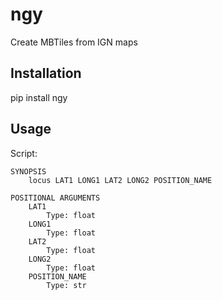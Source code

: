 # ngy
Create MBTiles from IGN maps

## Installation

pip install ngy

## Usage

Script:

    SYNOPSIS
        locus LAT1 LONG1 LAT2 LONG2 POSITION_NAME

    POSITIONAL ARGUMENTS
        LAT1
            Type: float
        LONG1
            Type: float
        LAT2
            Type: float
        LONG2
            Type: float
        POSITION_NAME
            Type: str